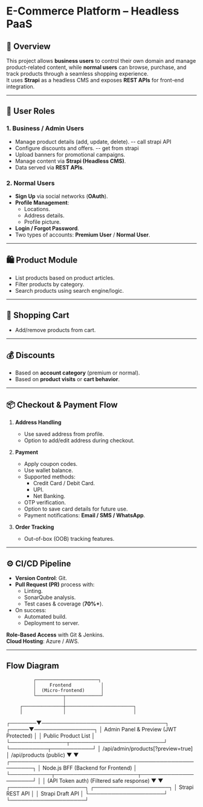 #  E-Commerce Platform – Headless PaaS  

## 📌 Overview  
This project allows **business users** to control their own domain and manage product-related content, while **normal users** can browse, purchase, and track products through a seamless shopping experience.  
It uses **Strapi** as a headless CMS and exposes **REST APIs** for front-end integration.  

---

## 👤 User Roles  

### **1. Business / Admin Users**  
- Manage product details (add, update, delete).  -- call strapi API
- Configure discounts and offers.  -- get from strapi
- Upload banners for promotional campaigns.  
- Manage content via **Strapi (Headless CMS)**.  
- Data served via **REST APIs**.  

### **2. Normal Users**  
- **Sign Up** via social networks (**OAuth**).  
- **Profile Management**:  
  - Locations.  
  - Address details.  
  - Profile picture.  
- **Login / Forgot Password**.  
- Two types of accounts: **Premium User** / **Normal User**.  

---

## 🛍 Product Module  
- List products based on product articles.  
- Filter products by category.  
- Search products using search engine/logic.  

---

## 🛒 Shopping Cart  
- Add/remove products from cart.  

---

## 💰 Discounts  
- Based on **account category** (premium or normal).  
- Based on **product visits** or **cart behavior**.  

---

## 📦 Checkout & Payment Flow  
1. **Address Handling**  
   - Use saved address from profile.  
   - Option to add/edit address during checkout.  

2. **Payment**  
   - Apply coupon codes.  
   - Use wallet balance.  
   - Supported methods:  
     - Credit Card / Debit Card.  
     - UPI.  
     - Net Banking.  
   - OTP verification.  
   - Option to save card details for future use.  
   - Payment notifications: **Email / SMS / WhatsApp**.  

3. **Order Tracking**  
   - Out-of-box (OOB) tracking features.  

---

## ⚙️ CI/CD Pipeline  
- **Version Control**: Git.  
- **Pull Request (PR)** process with:  
  - Linting.  
  - SonarQube analysis.  
  - Test cases & coverage (**70%+**).  
- On success:  
  - Automated build.  
  - Deployment to server.  

**Role-Based Access** with Git & Jenkins.  
**Cloud Hosting**: Azure / AWS.  

---

## Flow Diagram

              ┌───────────────────────┐
              │     Frontend           │
              │  (Micro-frontend)      │
              └──────────┬─────────────┘
                         │
         ┌───────────────┼─────────────────────────┐
         │               │                         │
 ┌───────▼─────────────────────────────────┐ ┌─────▼────────────────┐
 │ Admin Panel & Preview (JWT Protected)   │ │ Public Product List   │
 └───────────────┬─────────────────────────┘ └──────────┬───────────┘
                 │ /api/admin/products[?preview=true]   │ /api/products (public)
                 ▼                                       ▼
 ┌────────────────────────────────────────────────────────┐
 │                Node.js BFF (Backend for Frontend)       │
 └───────────┬──────────────────────┬─────────────────────┘
             │                      │
     (API Token auth)       (Filtered safe response)
             ▼                      ▼
   ┌────────────────────┐   ┌────────────────────┐
   │ Strapi REST API     │   │ Strapi Draft API   │
   └────────────────────┘   └────────────────────┘

